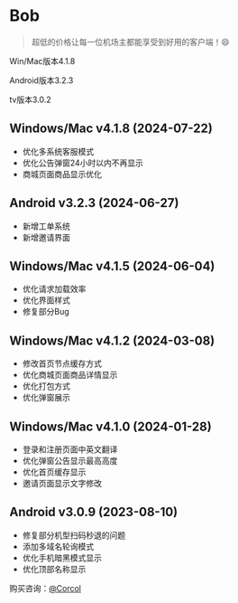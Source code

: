 # Bob

> 超低的价格让每一位机场主都能享受到好用的客户端！😄

Win/Mac版本4.1.8 

Android版本3.2.3 

tv版本3.0.2

## Windows/Mac v4.1.8 (2024-07-22)
- 优化多系统客服模式
- 优化公告弹窗24小时以内不再显示
- 商城页面商品显示优化

## Android v3.2.3 (2024-06-27)
- 新增工单系统
- 新增邀请界面

## Windows/Mac v4.1.5 (2024-06-04)
- 优化请求加载效率
- 优化界面样式
- 修复部分Bug

## Windows/Mac v4.1.2 (2024-03-08)
- 修改首页节点缓存方式
- 优化商城页面商品详情显示
- 优化打包方式
- 优化弹窗展示

## Windows/Mac v4.1.0 (2024-01-28)
- 登录和注册页面中英文翻译
- 优化弹窗公告显示最高高度
- 优化首页缓存显示
- 邀请页面显示文字修改

## Android v3.0.9 (2023-08-10)
- 修复部分机型扫码秒退的问题
- 添加多域名轮询模式
- 优化手机暗黑模式显示
- 优化顶部名称显示

购买咨询：[@Corcol](https://t.me/Corcol)